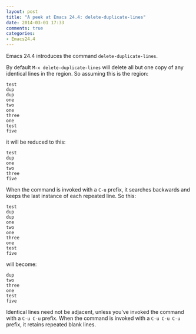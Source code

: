 ```yaml
---
layout: post
title: "A peek at Emacs 24.4: delete-duplicate-lines"
date: 2014-03-01 17:33
comments: true
categories:
- Emacs24.4
---
```


Emacs 24.4 introduces the command `delete-duplicate-lines`.

By default `M-x delete-duplicate-lines` will delete all but one copy
of any identical lines in the region. So assuming this is the region:

```
test
dup
dup
one
two
one
three
one
test
five
```

it will be reduced to this:

```
test
dup
one
two
three
five
```

When the command is invoked with a `C-u` prefix, it searches backwards
and keeps the last instance of each repeated line. So this:

```
test
dup
dup
one
two
one
three
one
test
five
```

will become:

```
dup
two
three
one
test
five
```

Identical lines need not be adjacent, unless you've invoked the
command with a `C-u C-u` prefix.  When the command is invoked with a
`C-u C-u C-u` prefix, it retains repeated blank lines.
